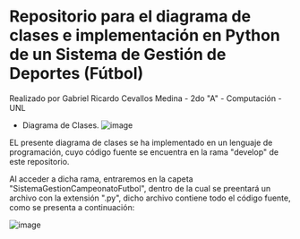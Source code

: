 # Repositorio para el diagrama de clases e implementación en Python de un Sistema de Gestión de Deportes (Fútbol)
Realizado por Gabriel Ricardo Cevallos Medina - 2do "A" - Computación - UNL

* Diagrama de Clases.
![image](https://github.com/user-attachments/assets/17e4f34a-671b-4bc1-95bc-b8e44a978700)

EL presente diagrama de clases se ha implementado en un lenguaje de programación, cuyo código fuente se encuentra en la rama "develop" de este repositorio.

Al acceder a dicha rama, entraremos en la capeta "SistemaGestionCampeonatoFutbol", dentro de la cual se preentará un archivo con la extensión ".py", dicho archivo contiene todo el código fuente, como se presenta a continuación:

![image](https://github.com/user-attachments/assets/5af492aa-d8c0-40d1-8025-5a5d1ff93e5b)
